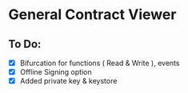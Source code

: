 # General Contract Viewer

## To Do:
- [x] Bifurcation for functions ( Read & Write ), events
- [x] Offline Signing option
- [x] Added private key & keystore
